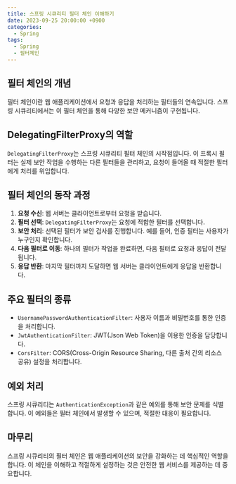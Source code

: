 ```yaml
---
title: 스프링 시큐리티 필터 체인 이해하기
date: 2023-09-25 20:00:00 +0900
categories:
  - Spring
tags:
  - Spring
  - 필터체인
---
```

## 필터 체인의 개념

필터 체인이란 웹 애플리케이션에서 요청과 응답을 처리하는 필터들의 연속입니다. 스프링 시큐리티에서는 이 필터 체인을 통해 다양한 보안 메커니즘이 구현됩니다.

## DelegatingFilterProxy의 역할

`DelegatingFilterProxy`는 스프링 시큐리티 필터 체인의 시작점입니다. 이 프록시 필터는 실제 보안 작업을 수행하는 다른 필터들을 관리하고, 요청이 들어올 때 적절한 필터에게 처리를 위임합니다.

## 필터 체인의 동작 과정

1. **요청 수신**: 웹 서버는 클라이언트로부터 요청을 받습니다.
2. **필터 선택**: `DelegatingFilterProxy`는 요청에 적합한 필터를 선택합니다.
3. **보안 처리**: 선택된 필터가 보안 검사를 진행합니다. 예를 들어, 인증 필터는 사용자가 누구인지 확인합니다.
4. **다음 필터로 이동**: 하나의 필터가 작업을 완료하면, 다음 필터로 요청과 응답이 전달됩니다.
5. **응답 반환**: 마지막 필터까지 도달하면 웹 서버는 클라이언트에게 응답을 반환합니다.

## 주요 필터의 종류

- `UsernamePasswordAuthenticationFilter`: 사용자 이름과 비밀번호를 통한 인증을 처리합니다.
- `JwtAuthenticationFilter`: JWT(Json Web Token)을 이용한 인증을 담당합니다.
- `CorsFilter`: CORS(Cross-Origin Resource Sharing, 다른 출처 간의 리소스 공유) 설정을 처리합니다.

## 예외 처리

스프링 시큐리티는 `AuthenticationException`과 같은 예외를 통해 보안 문제를 식별합니다. 이 예외들은 필터 체인에서 발생할 수 있으며, 적절한 대응이 필요합니다.

## 마무리

스프링 시큐리티의 필터 체인은 웹 애플리케이션의 보안을 강화하는 데 핵심적인 역할을 합니다. 이 체인을 이해하고 적절하게 설정하는 것은 안전한 웹 서비스를 제공하는 데 중요합니다.